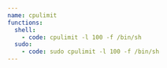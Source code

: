 ```yaml
---
name: cpulimit
functions:
  shell:
    - code: cpulimit -l 100 -f /bin/sh
  sudo:
    - code: sudo cpulimit -l 100 -f /bin/sh
---
```

